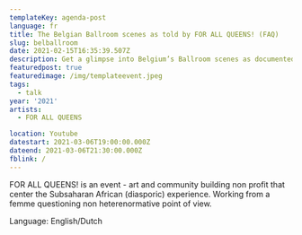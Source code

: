 ```yaml
---
templateKey: agenda-post
language: fr
title: The Belgian Ballroom scenes as told by FOR ALL QUEENS! (FAQ)
slug: belballroom
date: 2021-02-15T16:35:39.507Z
description: Get a glimpse into Belgium’s Ballroom scenes as documented by FOR ALL QUEENS! This mini documentary is an honest examination of the power of subcultures and small communities.
featuredpost: true
featuredimage: /img/templateevent.jpeg
tags:
  - talk
year: '2021'
artists:
  - FOR ALL QUEENS

location: Youtube
datestart: 2021-03-06T19:00:00.000Z
dateend: 2021-03-06T21:30:00.000Z
fblink: /
---
```



FOR ALL QUEENS! is an event - art and community building non profit that center the Subsaharan African (diasporic) experience. Working from a femme questioning non heterenormative point of view.

Language: English/Dutch
